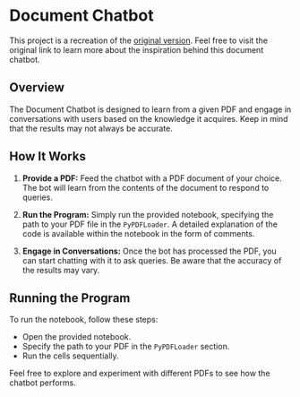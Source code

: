 # Document Chatbot

This project is a recreation of the [original version](https://www.kaggle.com/discussions/general/436613). Feel free to visit the original link to learn more about the inspiration behind this document chatbot.

## Overview

The Document Chatbot is designed to learn from a given PDF and engage in conversations with users based on the knowledge it acquires. Keep in mind that the results may not always be accurate.

## How It Works

1. **Provide a PDF:** Feed the chatbot with a PDF document of your choice. The bot will learn from the contents of the document to respond to queries.

2. **Run the Program:** Simply run the provided notebook, specifying the path to your PDF file in the `PyPDFLoader`. A detailed explanation of the code is available within the notebook in the form of comments.

3. **Engage in Conversations:** Once the bot has processed the PDF, you can start chatting with it to ask queries. Be aware that the accuracy of the results may vary.

## Running the Program

To run the notebook, follow these steps:

- Open the provided notebook.
- Specify the path to your PDF in the `PyPDFLoader` section.
- Run the cells sequentially.

Feel free to explore and experiment with different PDFs to see how the chatbot performs.


